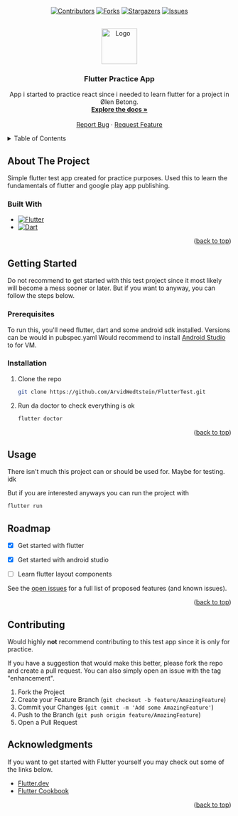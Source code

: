 <a name="readme-top"></a>

<div align="center">

<!-- PROJECT SHIELDS -->
[![Contributors][contributors-shield]][contributors-url]
[![Forks][forks-shield]][forks-url]
[![Stargazers][stars-shield]][stars-url]
[![Issues][issues-shield]][issues-url]

</div>


<!-- PROJECT LOGO -->
<br />
<div align="center">
  <a href="https://github.com/ArvidWedtstein/FlutterTest">
    <img src="https://storage.googleapis.com/cms-storage-bucket/0dbfcc7a59cd1cf16282.png" alt="Logo" height="80">
  </a>

  <h3 align="center">Flutter Practice App</h3>

  <p align="center">
    App i started to practice react since i needed to learn flutter for a project in Ølen Betong.
    <br />
    <a href="https://github.com/ArvidWedtstein/FlutterTest"><strong>Explore the docs »</strong></a>
    <br />
    <br />
    <a href="https://github.com/ArvidWedtstein/FlutterTest/issues">Report Bug</a>
    ·
    <a href="https://github.com/ArvidWedtstein/FlutterTest/issues">Request Feature</a>
  </p>
</div>



<!-- TABLE OF CONTENTS -->
<details>
  <summary>Table of Contents</summary>
  <ol>
    <li>
      <a href="#about-the-project">About The Project</a>
      <ul>
        <li><a href="#built-with">Built With</a></li>
      </ul>
    </li>
    <li>
      <a href="#getting-started">Getting Started</a>
      <ul>
        <li><a href="#prerequisites">Prerequisites</a></li>
        <li><a href="#installation">Installation</a></li>
      </ul>
    </li>
    <li><a href="#usage">Usage</a></li>
    <li><a href="#roadmap">Roadmap</a></li>
    <li><a href="#contributing">Contributing</a></li>
    <li><a href="#acknowledgments">Acknowledgments</a></li>
  </ol>
</details>



<!-- ABOUT THE PROJECT -->
## About The Project

Simple flutter test app created for practice purposes. Used this to learn the fundamentals of flutter and google play app publishing.



### Built With

* [![Flutter][Flutter.js]][Flutter-url]
* [![Dart][Dart.com]][Dart-url]

<p align="right">(<a href="#readme-top">back to top</a>)</p>



<!-- GETTING STARTED -->
## Getting Started

Do not recommend to get started with this test project since it most likely will become a mess sooner or later. 
But if you want to anyway, you can follow the steps below.

### Prerequisites

To run this, you'll need flutter, dart and some android sdk installed. Versions can be would in pubspec.yaml
Would recommend to install [Android Studio](https://redirector.gvt1.com/edgedl/android/studio/install/2021.3.1.17/android-studio-2021.3.1.17-windows.exe) to for VM.

### Installation

1. Clone the repo
   ```sh
   git clone https://github.com/ArvidWedtstein/FlutterTest.git
   ```
2. Run da doctor to check everything is ok
   ```sh
   flutter doctor
   ```
<p align="right">(<a href="#readme-top">back to top</a>)</p>



<!-- USAGE EXAMPLES -->
## Usage

There isn't much this project can or should be used for. Maybe for testing. idk

But if you are interested anyways you can run the project with
   ```sh
   flutter run
   ```


<!-- ROADMAP -->
## Roadmap

- [x] Get started with flutter
- [x] Get started with android studio
- [ ] Learn flutter layout components


See the [open issues](https://github.com/ArvidWedtstein/FlutterTest) for a full list of proposed features (and known issues).

<p align="right">(<a href="#readme-top">back to top</a>)</p>



<!-- CONTRIBUTING -->
## Contributing

Would highly **not** recommend contributing to this test app since it is only for practice.

If you have a suggestion that would make this better, please fork the repo and create a pull request. You can also simply open an issue with the tag "enhancement".

1. Fork the Project
2. Create your Feature Branch (`git checkout -b feature/AmazingFeature`)
3. Commit your Changes (`git commit -m 'Add some AmazingFeature'`)
4. Push to the Branch (`git push origin feature/AmazingFeature`)
5. Open a Pull Request




<!-- ACKNOWLEDGMENTS -->
## Acknowledgments

If you want to get started with Flutter yourself you may check out some of the links below.

* [Flutter.dev](https://flutter.dev/learn)
* [Flutter Cookbook](https://docs.flutter.dev/cookbook)

<p align="right">(<a href="#readme-top">back to top</a>)</p>



<!-- MARKDOWN LINKS & IMAGES -->

[contributors-shield]: https://img.shields.io/github/contributors/ArvidWedtstein/FlutterTest.svg?style=for-the-badge
[contributors-url]: https://github.com/ArvidWedtstein/FlutterTest/graphs/contributors
[forks-shield]: https://img.shields.io/github/forks/ArvidWedtstein/FlutterTest.svg?style=for-the-badge
[forks-url]: https://github.com/ArvidWedtstein/FlutterTest/network/members
[stars-shield]: https://img.shields.io/github/stars/ArvidWedtstein/FlutterTest.svg?style=for-the-badge
[stars-url]: https://github.com/ArvidWedtstein/FlutterTest/stargazers
[issues-shield]: https://img.shields.io/github/issues/ArvidWedtstein/FlutterTest.svg?style=for-the-badge
[issues-url]: https://github.com/ArvidWedtstein/FlutterTest/issues
[Flutter.js]: https://img.shields.io/badge/Flutter-454545?style=for-the-badge&logo=flutter&logoColor=0F5296
[Flutter-url]: https://flutter.dev/
[Dart.com]: https://img.shields.io/badge/Dart-454545?style=for-the-badge&logo=dart&logoColor=29AEEA
[Dart-url]: https://dart.dev/
